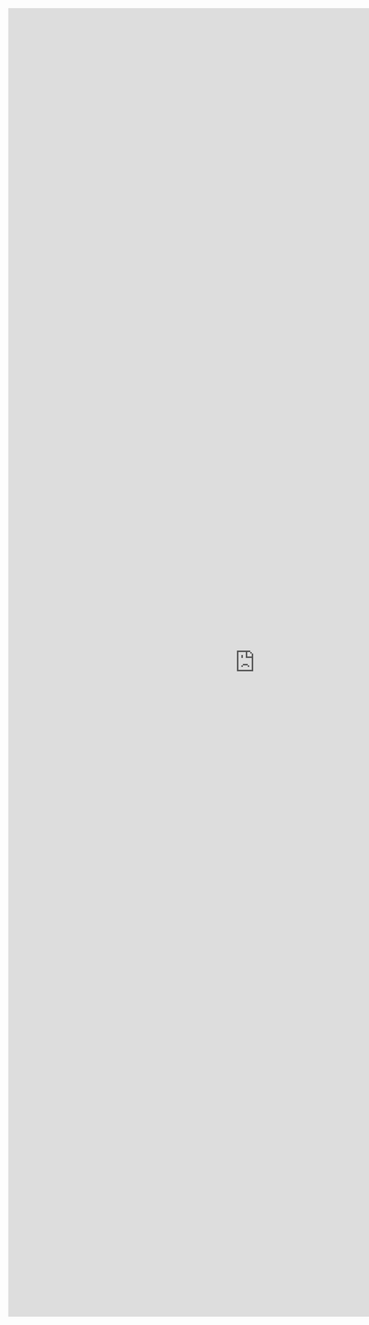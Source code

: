 <iframe allowtransparency="true" frameborder="0" scrolling="no" src="http://udsfoundation.webs.com/design" style="border: none; height: 2650px; width: 1000px;"> </iframe>
